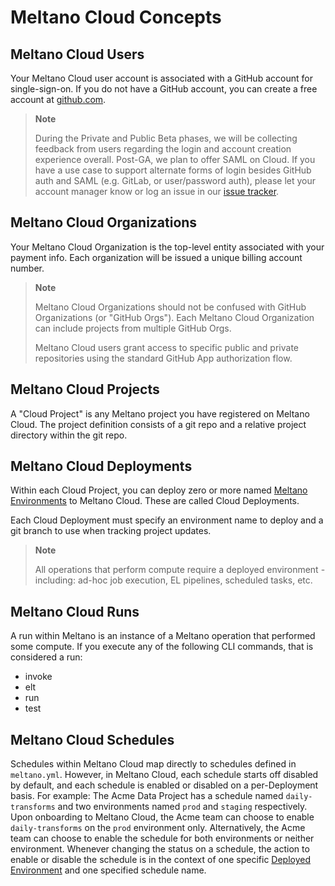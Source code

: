 # Meltano Cloud Concepts

## Meltano Cloud Users

Your Meltano Cloud user account is associated with a GitHub account for single-sign-on. If you do not have a GitHub account, you can create a free account at [github.com](https://github.com).

> **Note**
>
> During the Private and Public Beta phases, we will be collecting feedback from users regarding the login and account creation experience overall. Post-GA, we plan to offer SAML on Cloud. If you have a use case to support alternate forms of login besides GitHub auth and SAML (e.g. GitLab, or user/password auth), please let your account manager know or log an issue in our [issue tracker](https://github.com/meltano/cloud-docs/issues).

## Meltano Cloud Organizations

Your Meltano Cloud Organization is the top-level entity associated with your payment info. Each organization will be issued a unique billing account number.

> **Note**
>
> Meltano Cloud Organizations should not be confused with GitHub Organizations (or "GitHub Orgs"). Each Meltano Cloud Organization can include projects from multiple GitHub Orgs.
>
> Meltano Cloud users grant access to specific public and private repositories using the standard GitHub App authorization flow.

## Meltano Cloud Projects

A "Cloud Project" is any Meltano project you have registered on Meltano Cloud. The project definition consists of a git repo and a relative project directory within the git repo.

## Meltano Cloud Deployments

Within each Cloud Project, you can deploy zero or more named [Meltano Environments](https://docs.meltano.com/concepts/environments) to Meltano Cloud. These are called Cloud Deployments.

Each Cloud Deployment must specify an environment name to deploy and a git branch to use when tracking project updates.

> **Note**
>
> All operations that perform compute require a deployed environment - including: ad-hoc job execution, EL pipelines, scheduled tasks, etc.

## Meltano Cloud Runs

A run within Meltano is an instance of a Meltano operation that performed some compute. If you execute any of the following CLI commands, that is considered a run:

* invoke
* elt
* run
* test

## Meltano Cloud Schedules

Schedules within Meltano Cloud map directly to schedules defined in `meltano.yml`. However, in Meltano Cloud, each schedule starts off disabled by default, and each schedule is enabled or disabled on a per-Deployment basis.
For example: The Acme Data Project has a schedule named `daily-transforms` and two environments named `prod` and `staging` respectively. Upon onboarding to Meltano Cloud, the Acme team can choose to enable `daily-transforms` on the `prod` environment only. Alternatively, the Acme team can choose to enable the schedule for both environments or neither environment. Whenever changing the status on a schedule, the action to enable or disable the schedule is in the context of one specific [Deployed Environment](#meltano-cloud-deployments) and one specified schedule name.
